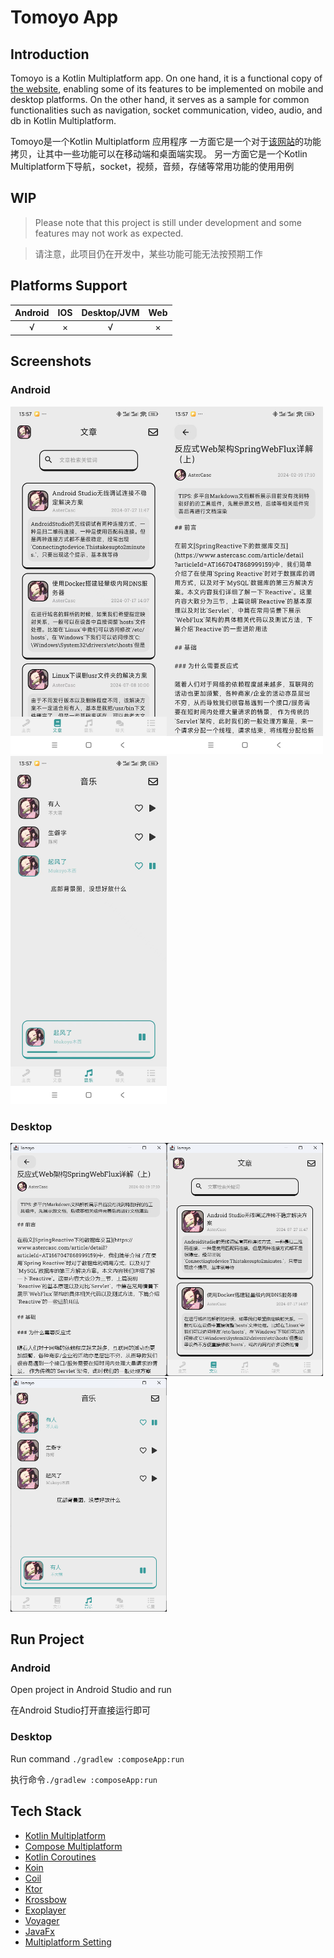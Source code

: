 # Tomoyo App

## Introduction

Tomoyo is a Kotlin Multiplatform app.
On one hand, it is a functional copy of [the website](https://www.astercasc.com), enabling some of
its features to be implemented on mobile and desktop platforms.
On the other hand, it serves as a sample for common functionalities such as navigation, socket
communication, video, audio, and db in Kotlin Multiplatform.

Tomoyo是一个Kotlin Multiplatform 应用程序
一方面它是一个对于[该网站](https://www.astercasc.com)的功能拷贝，让其中一些功能可以在移动端和桌面端实现。
另一方面它是一个Kotlin Multiplatform下导航，socket，视频，音频，存储等常用功能的使用用例

## WIP

> Please note that this project is still under development and some features may not work as
> expected.

> 请注意，此项目仍在开发中，某些功能可能无法按预期工作

## Platforms Support

| Android | IOS | Desktop/JVM | Web |
|:-------:|:---:|:-----------:|:---:|
|    √    |  ×  |      √      |  ×  |

## Screenshots

### Android

<img src="image/android_1.jpg"  width="250"/><img src="image/android_2.jpg"  width="250"/><img src="image/android_3.jpg"  width="250"/>

### Desktop

<img src="image/desktop_1.png" width="250"/><img src="image/desktop_2.png" width="250"/><img src="image/desktop_3.png" width="250"/>


## Run Project

### Android

Open project in Android Studio and run

在Android Studio打开直接运行即可

### Desktop

Run command `./gradlew :composeApp:run`

执行命令`./gradlew :composeApp:run`

## Tech Stack

- [Kotlin Multiplatform](https://kotlinlang.org/lp/multiplatform/)
- [Compose Multiplatform](https://www.jetbrains.com/lp/compose-multiplatform/)
- [Kotlin Coroutines](https://github.com/Kotlin/kotlinx.coroutines)
- [Koin](https://insert-koin.io/)
- [Coil](https://coil-kt.github.io/coil/)
- [Ktor](https://ktor.io/)
- [Krossbow](https://github.com/joffrey-bion/krossbow)
- [Exoplayer](https://github.com/google/ExoPlayer)
- [Voyager](https://github.com/adrielcafe/voyager)
- [JavaFx](https://openjfx.io/)
- [Multiplatform Setting](https://github.com/russhwolf/multiplatform-settings)